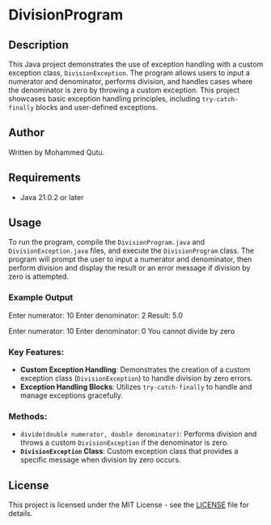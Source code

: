 # DivisionProgram

## Description
This Java project demonstrates the use of exception handling with a custom exception class, `DivisionException`. The program allows users to input a numerator and denominator, performs division, and handles cases where the denominator is zero by throwing a custom exception. This project showcases basic exception handling principles, including `try-catch-finally` blocks and user-defined exceptions.

## Author
Written by Mohammed Qutu.

## Requirements
- Java 21.0.2 or later

## Usage
To run the program, compile the `DivisionProgram.java` and `DivisionException.java` files, and execute the `DivisionProgram` class. The program will prompt the user to input a numerator and denominator, then perform division and display the result or an error message if division by zero is attempted.

### Example Output
Enter numerator: 10 Enter denominator: 2 Result: 5.0

Enter numerator: 10 Enter denominator: 0 You cannot divide by zero

### Key Features:
- **Custom Exception Handling**: Demonstrates the creation of a custom exception class (`DivisionException`) to handle division by zero errors.
- **Exception Handling Blocks**: Utilizes `try-catch-finally` to handle and manage exceptions gracefully.

### Methods:
- `divide(double numerator, double denominator)`: Performs division and throws a custom `DivisionException` if the denominator is zero.
- **`DivisionException` Class**: Custom exception class that provides a specific message when division by zero occurs.

## License
This project is licensed under the MIT License - see the [LICENSE](LICENSE) file for details.

